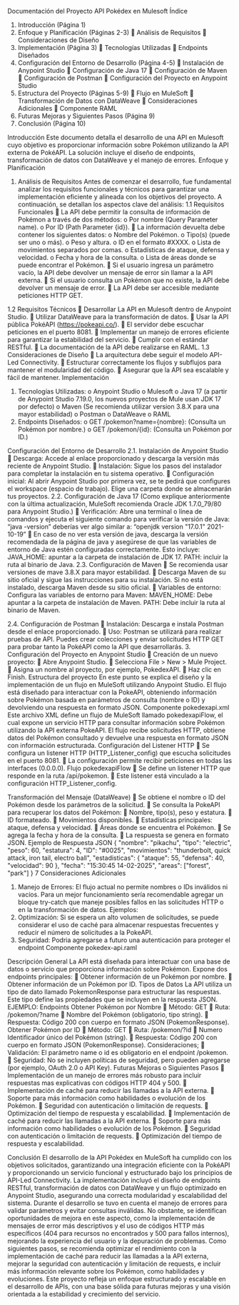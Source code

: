 
Documentación del Proyecto
API Pokédex en Mulesoft
Índice
1. Introducción (Página 1)
2. Enfoque y Planificación (Páginas 2-3)
 Análisis de Requisitos
 Consideraciones de Diseño
3. Implementación (Página 3)
 Tecnologías Utilizadas
 Endpoints Diseñados
4. Configuración del Entorno de Desarrollo (Página 4-5)
 Instalación de Anypoint Studio
 Configuración de Java 17
 Configuración de Maven
 Configuración de Postman
 Configuración del Proyecto en Anypoint Studio
5. Estructura del Proyecto (Páginas 5-9)
 Flujo en MuleSoft
 Transformación de Datos con DataWeave
 Consideraciones Adicionales
 Componente RAML
6. Futuras Mejoras y Siguientes Pasos (Página 9)
7. Conclusión (Página 10)


Introducción
Este documento detalla el desarrollo de una API en Mulesoft cuyo objetivo es
proporcionar información sobre Pokémon utilizando la API externa de PokéAPI. La
solución incluye el diseño de endpoints, transformación de datos con DataWeave y el
manejo de errores.
Enfoque y Planificación
1. Análisis de Requisitos
Antes de comenzar el desarrollo, fue fundamental analizar los requisitos funcionales y
técnicos para garantizar una implementación eficiente y alineada con los objetivos del
proyecto. A continuación, se detallan los aspectos clave del análisis:
1.1 Requisitos Funcionales
 La API debe permitir la consulta de información de Pokémon a través de dos
métodos:
o Por nombre (Query Parameter name).
o Por ID (Path Parameter {id}).
 La información devuelta debe contener los siguientes datos:
o Nombre del Pokémon.
o Tipo(s) (puede ser uno o más).
o Peso y altura.
o ID en el formato #XXXX.
o Lista de movimientos separados por comas.
o Estadísticas de ataque, defensa y velocidad.
o Fecha y hora de la consulta.
o Lista de áreas donde se puede encontrar el Pokémon.
 Si el usuario ingresa un parámetro vacío, la API debe devolver un mensaje de error
sin llamar a la API externa.
 Si el usuario consulta un Pokémon que no existe, la API debe devolver un mensaje
de error.
 La API debe ser accesible mediante peticiones HTTP GET.


1.2 Requisitos Técnicos
 Desarrollar La API en Mulesoft dentro de Anypoint Studio.
 Utilizar DataWeave para la transformación de datos.
 Usar la API pública PokéAPI (https://pokeapi.co/).
 El servidor debe escuchar peticiones en el puerto 8081.
 Implementar un manejo de errores eficiente para garantizar la estabilidad del
servicio.
 Cumplir con el estándar RESTful.
 La documentación de la API debe realizarse en RAML.
1.3 Consideraciones de Diseño
 La arquitectura debe seguir el modelo API-Led Connectivity.
 Estructurar correctamente los flujos y subflujos para mantener el modularidad del
código.
 Asegurar que la API sea escalable y fácil de mantener.
Implementación
1. Tecnologías Utilizadas:
o Anypoint Studio
o Mulesoft
o Java 17 (a partir de Anypoint Studio 7.19.0, los nuevos proyectos de Mule
usan JDK 17 por defecto)
o Maven (Se recomienda utilizar version 3.8.X para una mayor estabilidad)
o Postman
o DataWeave
o RAML
2. Endpoints Diseñados:
o GET /pokemon?name={nombre}: (Consulta un Pokémon por nombre.)
o GET /pokemon/{id}: (Consulta un Pokémon por ID.)


Configuración del Entorno de Desarrollo
2.1. Instalación de Anypoint Studio
 Descarga: Accede al enlace proporcionado y descarga la versión más reciente de
Anypoint Studio.
 Instalación: Sigue los pasos del instalador para completar la instalación en tu
sistema operativo.
 Configuración inicial: Al abrir Anypoint Studio por primera vez, se te pedirá que
configures el workspace (espacio de trabajo). Elige una carpeta donde se
almacenarán tus proyectos.
2.2. Configuración de Java 17
(Como explique anteriormente con la última actualización, MuleSoft recomienda Oracle
JDK 1.7.0_79/80 para Anypoint Studio.)
 Verificación: Abre una terminal o línea de comandos y ejecuta el siguiente
comando para verificar la versión de Java: “java -version”
deberías ver algo similar a:
“openjdk version "17.0.1" 2021-10-19”
 En caso de no ver esta versión de java, descarga la versión recomendada de la
página de java y asegúrese de que las variables de entorno de Java estén
configuradas correctamente.
Esto incluye:
JAVA_HOME: apuntar a la carpeta de instalación de JDK 17.
PATH: incluir la ruta al binario de Java.
2.3. Configuración de Maven
 Se recomienda usar versiones de mave 3.8.X para mayor estabilidad.
 Descarga Maven de su sitio oficial y sigue las instrucciones para su instalación.
Si no está instalado, descarga Maven desde su sitio oficial.
 Variables de entorno: Configura las variables de entorno para Maven:
MAVEN_HOME: Debe apuntar a la carpeta de instalación de Maven.
PATH: Debe incluir la ruta al binario de Maven.


2.4. Configuración de Postman
 Instalación: Descarga e instala Postman desde el enlace proporcionado.
 Uso: Postman se utilizará para realizar pruebas de API. Puedes crear colecciones y
enviar solicitudes HTTP GET para probar tanto la PokéAPI como la API que
desarrollarás.
3. Configuración del Proyecto en Anypoint Studio
 Creación de un nuevo proyecto:
 Abre Anypoint Studio.
 Selecciona File > New > Mule Project.
 Asigna un nombre al proyecto, por ejemplo, PokedexAPI.
 Haz clic en Finish.
Estructura del proyecto
En este punto se explica el diseño y la implementación de un flujo en MuleSoft utilizando
Anypoint Studio. El flujo está diseñado para interactuar con la PokeAPI, obteniendo
información sobre Pokémon basada en parámetros de consulta (nombre o ID) y
devolviendo una respuesta en formato JSON.
Componente pokedexapi.xml
Este archivo XML define un flujo de MuleSoft llamado pokedexapiFlow, el cual expone un
servicio HTTP para consultar información sobre Pokémon utilizando la API externa
PokeAPI. El flujo recibe solicitudes HTTP, obtiene datos del Pokémon consultado y
devuelve una respuesta en formato JSON con información estructurada.
Configuración del Listener HTTP
 Se configura un listener HTTP (HTTP_Listener_config) que escucha solicitudes en el
puerto 8081.
 La configuración permite recibir peticiones en todas las interfaces (0.0.0.0).
Flujo pokedexapiFlow
 Se define un listener HTTP que responde en la ruta /api/pokemon.
 Este listener está vinculado a la configuración HTTP_Listener_config.


Transformación del Mensaje (DataWeave)
 Se obtiene el nombre o ID del Pokémon desde los parámetros de la solicitud.
 Se consulta la PokeAPI para recuperar los datos del Pokémon:
 Nombre, tipo(s), peso y estatura.
 ID formateado.
 Movimientos disponibles.
 Estadísticas principales: ataque, defensa y velocidad.
 Áreas donde se encuentra el Pokémon.
 Se agrega la fecha y hora de la consulta.
 La respuesta se genera en formato JSON.
Ejemplo de Respuesta JSON
{
 "nombre": "pikachu",
 "tipo": "electric",
 "peso": 60,
 "estatura": 4,
 "ID": "#0025",
 "movimientos": "thunderbolt, quick attack, iron tail, electro ball",
 "estadisticas": {
 "ataque": 55,
 "defensa": 40,
 "velocidad": 90
 },
 "fecha": "15:30:45 14-02-2025",
 "areas": ["forest", "park"]
}
7
Consideraciones Adicionales
1. Manejo de Errores:
El flujo actual no permite nombres o IDs inválidos ni vacíos. Para un mejor
funcionamiento sería recomendable agregar un bloque try-catch que maneje
posibles fallos en las solicitudes HTTP o en la transformación de datos.
Ejemplos:
2. Optimización:
Si se espera un alto volumen de solicitudes, se puede considerar el uso de caché
para almacenar respuestas frecuentes y reducir el número de solicitudes a la
PokeAPI.
3. Seguridad:
Podria agregarse a futuro una autenticación para proteger el endpoint
Componente pokedex-api.raml

Descripción General
La API está diseñada para interactuar con una base de datos o servicio que proporciona
información sobre Pokémon. Expone dos endpoints principales:
 Obtener información de un Pokémon por nombre.
 Obtener información de un Pokémon por ID.
Tipos de Datos
La API utiliza un tipo de dato llamado PokemonResponse para estructurar las respuestas.
Este tipo define las propiedades que se incluyen en la respuesta JSON.
EJEMPLO:
Endpoints
Obtener Pokémon por Nombre
 Método: GET
 Ruta: /pokemon/?name
 Nombre del Pokémon (obligatorio, tipo string).
 Respuesta: Código 200 con cuerpo en formato JSON (PokemonResponse).
Obtener Pokémon por ID
 Método: GET
 Ruta: /pokemon/?id
 Numero Identificador único del Pokémon (string).
 Respuesta: Código 200 con cuerpo en formato JSON (PokemonResponse).
Consideraciones;
 Validación: El parámetro name o id es obligatorio en el endpoint /pokemon.
 Seguridad: No se incluyen políticas de seguridad, pero pueden agregarse (por
ejemplo, OAuth 2.0 o API Key).
Futuras Mejoras o Siguientes Pasos
 Implementación de un manejo de errores más robusto para incluir respuestas mas
explicativas con códigos HTTP 404 y 500.
 Implementación de caché para reducir las llamadas a la API externa.
 Soporte para más información como habilidades o evolución de los Pokémon.
 Seguridad con autenticación o limitación de requests.
 Optimización del tiempo de respuesta y escalabilidad.
 Implementación de caché para reducir las llamadas a la API externa.
 Soporte para más información como habilidades o evolución de los Pokémon.
 Seguridad con autenticación o limitación de requests.
 Optimización del tiempo de respuesta y escalabilidad.


Conclusión
El desarrollo de la API Pokédex en MuleSoft ha cumplido con los objetivos solicitados,
garantizando una integración eficiente con la PokéAPI y proporcionando un servicio
funcional y estructurado bajo los principios de API-Led Connectivity. La implementación
incluyó el diseño de endpoints RESTful, transformación de datos con DataWeave y un flujo
optimizado en Anypoint Studio, asegurando una correcta modularidad y escalabilidad del
sistema.
Durante el desarrollo se tuvo en cuenta el manejo de errores para validar parámetros y
evitar consultas inválidas. No obstante, se identifican oportunidades de mejora en este
aspecto, como la implementación de mensajes de error más descriptivos y el uso de
códigos HTTP más específicos (404 para recursos no encontrados y 500 para fallos
internos), mejorando la experiencia del usuario y la depuración de problemas.
Como siguientes pasos, se recomienda optimizar el rendimiento con la implementación de
caché para reducir las llamadas a la API externa, mejorar la seguridad con autenticación y
limitación de requests, e incluir más información relevante sobre los Pokémon, como
habilidades y evoluciones.
Este proyecto refleja un enfoque estructurado y escalable en el desarrollo de APIs, con
una base sólida para futuras mejoras y una visión orientada a la estabilidad y crecimiento
del servicio.
